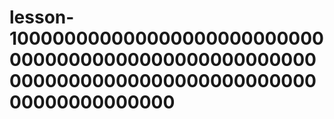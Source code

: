 # lesson-100000000000000000000000000000000000000000000000000000000000000000000000000000000000000000000